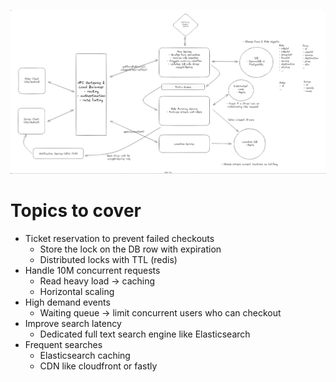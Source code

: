 ![Uber](images/uber.png)

# Topics to cover
- Ticket reservation to prevent failed checkouts
  - Store the lock on the DB row with expiration
  - Distributed locks with TTL (redis)
- Handle 10M concurrent requests
  - Read heavy load -> caching
  - Horizontal scaling
- High demand events
  - Waiting queue -> limit concurrent users who can checkout
- Improve search latency
  - Dedicated full text search engine like Elasticsearch
- Frequent searches
  - Elasticsearch caching
  - CDN like cloudfront or fastly
